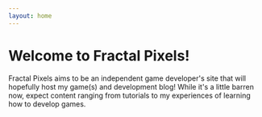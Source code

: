 ```yaml
---
layout: home
---
```


<h1>Welcome to Fractal Pixels!</h1>
Fractal Pixels aims to be an independent game developer's site that will hopefully host my game(s) and development blog!
While it's a little barren now, expect content ranging from tutorials to my experiences of learning how to develop games.
